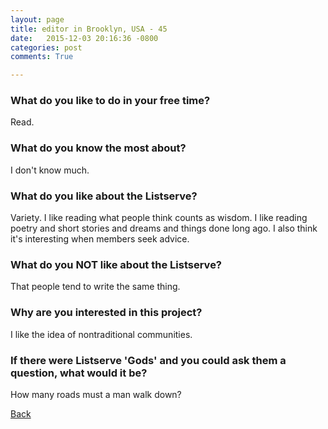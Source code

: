```yaml
---
layout: page
title: editor in Brooklyn, USA - 45
date:   2015-12-03 20:16:36 -0800
categories: post
comments: True

---
```


### What do you like to do in your free time?
<p>Read.</p>

### What do you know the most about?
<p>I don't know much.</p>

### What do you like about the Listserve?
<p>Variety. I like reading what people think counts as wisdom. I like reading poetry and short stories and dreams and things done long ago. I also think it's interesting when members seek advice.</p>

### What do you NOT like about the Listserve?
<p>That people tend to write the same thing.</p>

### Why are you interested in this project?
<p>I like the idea of nontraditional communities.</p>

### If there were Listserve 'Gods' and you could ask them a question, what would it be?
<p>How many roads must a man walk down?</p>

[Back][1]

[1]: /responders/all